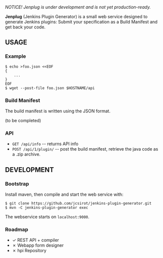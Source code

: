 
*NOTICE! Jenplug is under development and is not yet production-ready.*

**Jenplug** (Jenkins Plugin Generator) is a small web service designed to generate Jenkins plugins:
Submit your specification as a Build Manifest and get back your code.


USAGE
-----

### Example

	$ echo >foo.json <<EOF
	{
		...
	}
	EOF
	$ wget --post-file foo.json $HOSTNAME/api

### Build Manifest

The build manifest is written using the JSON format.

(to be completed)

### API

  * `GET /api/info` -- returns API info
  * `POST /api/1/plugin/` -- post the build manifest, retrieve the java code as a .zip archive.


DEVELOPMENT
-----------

### Bootstrap

Install maven, then compile and start the web service with:

	$ git clone https://github.com/jcsirot/jenkins-plugin-generator.git
	$ mvn -C jenkins-plugin-generator exec

The webservice starts on `localhost:9000`.

### Roadmap

  * ✓ REST API + compiler
  * ✗ Webapp form designer
  * ✗ hpi Repository
